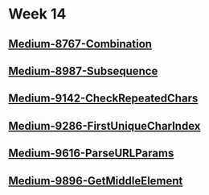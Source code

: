 # Week 14

## [Medium-8767-Combination](./medium/8767-combination.ts)

## [Medium-8987-Subsequence](./medium/8987-subsequence.ts)

## [Medium-9142-CheckRepeatedChars](./medium/9142-check-repeated-chars.ts)

## [Medium-9286-FirstUniqueCharIndex](./medium/9286-first-unique-char-index.ts)

## [Medium-9616-ParseURLParams](./medium/9616-parse-url-params.ts)

## [Medium-9896-GetMiddleElement](./medium/9896-get-middle-element.ts)
